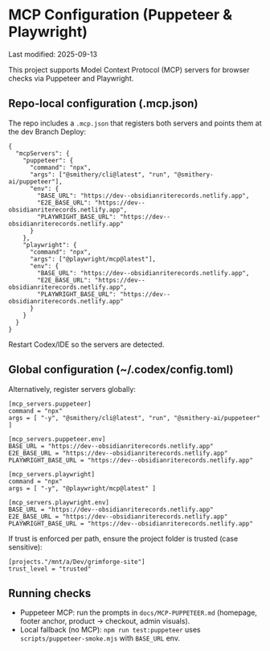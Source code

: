 # MCP Configuration (Puppeteer & Playwright)

Last modified: 2025-09-13

This project supports Model Context Protocol (MCP) servers for browser checks via Puppeteer and Playwright.

## Repo‑local configuration (.mcp.json)

The repo includes a `.mcp.json` that registers both servers and points them at the dev Branch Deploy:

```
{
  "mcpServers": {
    "puppeteer": {
      "command": "npx",
      "args": ["@smithery/cli@latest", "run", "@smithery-ai/puppeteer"],
      "env": {
        "BASE_URL": "https://dev--obsidianriterecords.netlify.app",
        "E2E_BASE_URL": "https://dev--obsidianriterecords.netlify.app",
        "PLAYWRIGHT_BASE_URL": "https://dev--obsidianriterecords.netlify.app"
      }
    },
    "playwright": {
      "command": "npx",
      "args": ["@playwright/mcp@latest"],
      "env": {
        "BASE_URL": "https://dev--obsidianriterecords.netlify.app",
        "E2E_BASE_URL": "https://dev--obsidianriterecords.netlify.app",
        "PLAYWRIGHT_BASE_URL": "https://dev--obsidianriterecords.netlify.app"
      }
    }
  }
}
```

Restart Codex/IDE so the servers are detected.

## Global configuration (~/.codex/config.toml)

Alternatively, register servers globally:

```
[mcp_servers.puppeteer]
command = "npx"
args = [ "-y", "@smithery/cli@latest", "run", "@smithery-ai/puppeteer" ]

[mcp_servers.puppeteer.env]
BASE_URL = "https://dev--obsidianriterecords.netlify.app"
E2E_BASE_URL = "https://dev--obsidianriterecords.netlify.app"
PLAYWRIGHT_BASE_URL = "https://dev--obsidianriterecords.netlify.app"

[mcp_servers.playwright]
command = "npx"
args = [ "-y", "@playwright/mcp@latest" ]

[mcp_servers.playwright.env]
BASE_URL = "https://dev--obsidianriterecords.netlify.app"
E2E_BASE_URL = "https://dev--obsidianriterecords.netlify.app"
PLAYWRIGHT_BASE_URL = "https://dev--obsidianriterecords.netlify.app"
```

If trust is enforced per path, ensure the project folder is trusted (case sensitive):

```
[projects."/mnt/a/Dev/grimforge-site"]
trust_level = "trusted"
```

## Running checks

- Puppeteer MCP: run the prompts in `docs/MCP-PUPPETEER.md` (homepage, footer anchor, product → checkout, admin visuals).
- Local fallback (no MCP): `npm run test:puppeteer` uses `scripts/puppeteer-smoke.mjs` with `BASE_URL` env.

